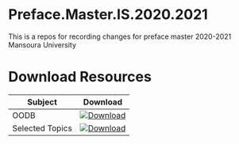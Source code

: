# Preface.Master.IS.2020.2021
This is a repos for recording changes for preface master 2020-2021 Mansoura University
# Download Resources
|Subject|Download|
|---|---|
|OODB| [![Download](https://img.shields.io/badge/Download_OODB_Version-1.0.0-blue)](https://minhaskamal.github.io/DownGit/#/home?url=https://github.com/mansoura-cis/Preface.Master.IS.2020.2021/tree/main/%7BDr_Ahmed_Abu_Elftouh%7D_OODB)|
|Selected Topics|[![Download](https://img.shields.io/badge/Download_Selected_Topics_Version-1.0.0-blue)]()|

